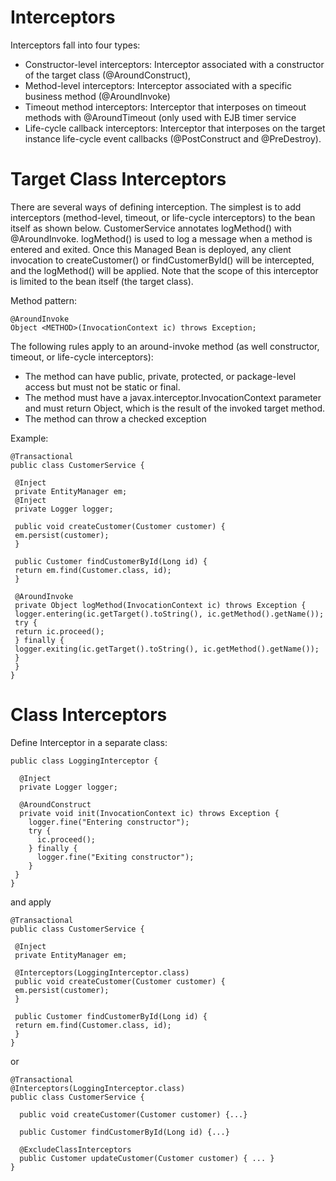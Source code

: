 Interceptors
===
Interceptors fall into four types:
* Constructor-level interceptors: Interceptor associated with a constructor of the target class 
(@AroundConstruct),
* Method-level interceptors: Interceptor associated with a specific business method (@AroundInvoke)
* Timeout method interceptors: Interceptor that interposes on timeout methods with @AroundTimeout (only used with EJB timer service
* Life-cycle callback interceptors: Interceptor that interposes on the target instance life-cycle 
event callbacks (@PostConstruct and @PreDestroy).

Target Class Interceptors
===
There are several ways of defining interception. The simplest is to add interceptors (method-level, timeout, or 
life-cycle interceptors) to the bean itself as shown below. CustomerService annotates logMethod() with 
@AroundInvoke. logMethod() is used to log a message when a method is entered and exited. Once this Managed 
Bean is deployed, any client invocation to createCustomer() or findCustomerById() will be intercepted, and the 
logMethod() will be applied. Note that the scope of this interceptor is limited to the bean itself (the target class).

Method pattern:
```
@AroundInvoke
Object <METHOD>(InvocationContext ic) throws Exception;
```

The following rules apply to an around-invoke method (as well constructor, timeout, or life-cycle interceptors):
* The method can have public, private, protected, or package-level access but must not be 
static or final.
* The method must have a javax.interceptor.InvocationContext parameter and must return 
Object, which is the result of the invoked target method.
* The method can throw a checked exception

Example:
```
@Transactional
public class CustomerService {
 
 @Inject
 private EntityManager em;
 @Inject
 private Logger logger;
 
 public void createCustomer(Customer customer) {
 em.persist(customer);
 }
 
 public Customer findCustomerById(Long id) {
 return em.find(Customer.class, id);
 }
 
 @AroundInvoke
 private Object logMethod(InvocationContext ic) throws Exception {
 logger.entering(ic.getTarget().toString(), ic.getMethod().getName());
 try {
 return ic.proceed();
 } finally {
 logger.exiting(ic.getTarget().toString(), ic.getMethod().getName());
 }
 }
}
```
Class Interceptors
====

Define Interceptor in a separate class:
```
public class LoggingInterceptor {
 
  @Inject
  private Logger logger;
 
  @AroundConstruct
  private void init(InvocationContext ic) throws Exception {
    logger.fine("Entering constructor");
    try {
      ic.proceed();
    } finally {
      logger.fine("Exiting constructor");
    }
 }
}
```

and apply
```
@Transactional
public class CustomerService {
 
 @Inject
 private EntityManager em;
 
 @Interceptors(LoggingInterceptor.class)
 public void createCustomer(Customer customer) {
 em.persist(customer);
 }
 
 public Customer findCustomerById(Long id) {
 return em.find(Customer.class, id);
 }
}
```
or
```
@Transactional
@Interceptors(LoggingInterceptor.class)
public class CustomerService {
  
  public void createCustomer(Customer customer) {...}
  
  public Customer findCustomerById(Long id) {...}
 
  @ExcludeClassInterceptors
  public Customer updateCustomer(Customer customer) { ... }
} 
```
